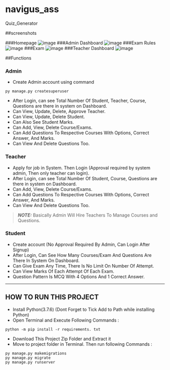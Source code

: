 # navigus_ass
Quiz_Generator

##screenshots

###Homepage
![image](https://user-images.githubusercontent.com/45147323/134894526-2a2511e4-b827-4ff2-9bf3-27a4c9d69a6b.png)
###Admin Dashboard
![image](https://user-images.githubusercontent.com/45147323/134894177-b79811df-3b58-4461-9740-330f5c12cd70.png)
###Exam Rules
![image](https://user-images.githubusercontent.com/45147323/134894607-bf3d0524-fe23-4f55-a275-46d2a38555f6.png)
###Exam 
![image](https://user-images.githubusercontent.com/45147323/134895026-ed98af94-0f0a-4d61-9896-37f2577f04aa.png)
###Teacher Dashboard
![image](https://user-images.githubusercontent.com/45147323/134895081-440892a2-6793-441d-b337-7c83173ef57c.png)

##Functions
### Admin
- Create Admin account using command
```
py manage.py createsuperuser
```
- After Login, can see Total Number Of Student, Teacher, Course, Questions are there in system on Dashboard.
- Can View, Update, Delete, Approve Teacher.
- Can View, Update, Delete Student.
- Can Also See Student Marks.
- Can Add, View, Delete Course/Exams.
- Can Add Questions To Respective Courses With Options, Correct Answer, And Marks.
- Can View And Delete Questions Too.

### Teacher
- Apply for job in System. Then Login (Approval required by system admin, Then only teacher can login).
- After Login, can see Total Number Of Student, Course, Questions are there in system on Dashboard.
- Can Add, View, Delete Course/Exams.
- Can Add Questions To Respective Courses With Options, Correct Answer, And Marks.
- Can View And Delete Questions Too.
> **_NOTE:_**  Basically Admin Will Hire Teachers To Manage Courses and Questions.

### Student
- Create account (No Approval Required By Admin, Can Login After Signup)
- After Login, Can See How Many Courses/Exam And Questions Are There In System On Dashboard.
- Can Give Exam Any Time, There Is No Limit On Number Of Attempt.
- Can View Marks Of Each Attempt Of Each Exam.
- Question Pattern Is MCQ With 4 Options And 1 Correct Answer.
---

## HOW TO RUN THIS PROJECT
- Install Python(3.7.6) (Dont Forget to Tick Add to Path while installing Python)
- Open Terminal and Execute Following Commands :
```
python -m pip install -r requirements. txt
```
- Download This Project Zip Folder and Extract it
- Move to project folder in Terminal. Then run following Commands :
```
py manage.py makemigrations
py manage.py migrate
py manage.py runserver
